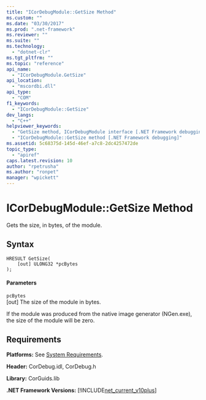 ```yaml
---
title: "ICorDebugModule::GetSize Method"
ms.custom: ""
ms.date: "03/30/2017"
ms.prod: ".net-framework"
ms.reviewer: ""
ms.suite: ""
ms.technology: 
  - "dotnet-clr"
ms.tgt_pltfrm: ""
ms.topic: "reference"
api_name: 
  - "ICorDebugModule.GetSize"
api_location: 
  - "mscordbi.dll"
api_type: 
  - "COM"
f1_keywords: 
  - "ICorDebugModule::GetSize"
dev_langs: 
  - "C++"
helpviewer_keywords: 
  - "GetSize method, ICorDebugModule interface [.NET Framework debugging]"
  - "ICorDebugModule::GetSize method [.NET Framework debugging]"
ms.assetid: 5c68375d-145d-46ef-a7c8-2dc4257472de
topic_type: 
  - "apiref"
caps.latest.revision: 10
author: "rpetrusha"
ms.author: "ronpet"
manager: "wpickett"
---
```

# ICorDebugModule::GetSize Method
Gets the size, in bytes, of the module.  
  
## Syntax  
  
```  
HRESULT GetSize(  
    [out] ULONG32 *pcBytes  
);  
```  
  
#### Parameters  
 `pcBytes`  
 [out] The size of the module in bytes.  
  
 If the module was produced from the native image generator (NGen.exe), the size of the module will be zero.  
  
## Requirements  
 **Platforms:** See [System Requirements](../../../../docs/framework/get-started/system-requirements.md).  
  
 **Header:** CorDebug.idl, CorDebug.h  
  
 **Library:** CorGuids.lib  
  
 **.NET Framework Versions:** [!INCLUDE[net_current_v10plus](../../../../includes/net-current-v10plus-md.md)]
